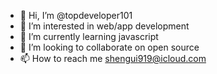 - 👋 Hi, I’m @topdeveloper101
- 👀 I’m interested in web/app development
- 🌱 I’m currently learning javascript
- 💞️ I’m looking to collaborate on open source
- 📫 How to reach me shengui919@icloud.com

<!---
topdeveloper101/topdeveloper101 is a ✨ special ✨ repository because its `README.md` (this file) appears on your GitHub profile.
You can click the Preview link to take a look at your changes.
Server Update
--->
